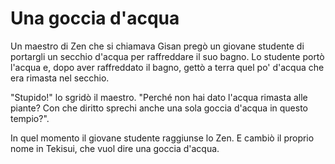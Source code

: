 # Una goccia d'acqua

Un maestro di Zen che si chiamava Gisan pregò un giovane studente di portargli un secchio d'acqua per raffreddare il suo bagno. Lo studente portò l'acqua e, dopo aver raffreddato il bagno, gettò a terra quel po' d'acqua che era rimasta nel secchio.

"Stupido!" lo sgridò il maestro. "Perché non hai dato l'acqua rimasta alle piante? Con che diritto sprechi anche una sola goccia d'acqua in questo tempio?".

In quel momento il giovane studente raggiunse lo Zen. E cambiò il proprio nome in Tekisui, che vuol dire una goccia d'acqua.
